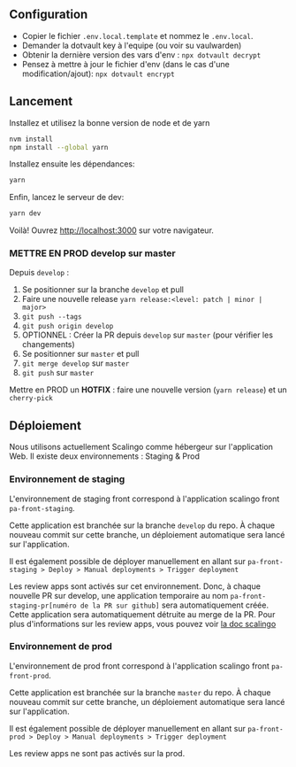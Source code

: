 ## Configuration

- Copier le fichier `.env.local.template` et nommez le `.env.local`.
- Demander la dotvault key à l'equipe (ou voir su vaulwarden)
- Obtenir la dernière version des vars d'env : `npx dotvault decrypt`
- Pensez à mettre à jour le fichier d'env (dans le cas d'une modification/ajout): `npx dotvault encrypt`

## Lancement

Installez et utilisez la bonne version de node et de yarn

```bash
nvm install
npm install --global yarn
```

Installez ensuite les dépendances:

```bash
yarn
```

Enfin, lancez le serveur de dev:

```bash
yarn dev
```

Voilà! Ouvrez [http://localhost:3000](http://localhost:3000) sur votre navigateur.

### METTRE EN PROD develop sur master

Depuis `develop` :

1. Se positionner sur la branche `develop` et pull
2. Faire une nouvelle release `yarn release:<level: patch | minor | major>`
3. `git push --tags`
4. `git push origin develop`
5. OPTIONNEL : Créer la PR depuis `develop` sur `master` (pour vérifier les changements)
6. Se positionner sur `master` et pull
7. `git merge develop` sur `master`
8. `git push` sur `master`

Mettre en PROD un **HOTFIX** : faire une nouvelle version (`yarn release`) et un `cherry-pick`

## Déploiement

Nous utilisons actuellement Scalingo comme hébergeur sur l'application Web. Il existe deux environnements : Staging &
Prod

### Environnement de staging

L'environnement de staging front correspond à l'application scalingo front `pa-front-staging`.

Cette application est branchée sur la branche `develop` du repo.
À chaque nouveau commit sur cette branche, un déploiement automatique sera lancé sur l'application.

Il est également possible de déployer manuellement en allant sur
`pa-front-staging > Deploy > Manual deployments > Trigger deployment`

Les review apps sont activés sur cet environnement. Donc, à chaque nouvelle PR sur develop, une application temporaire
au nom `pa-front-staging-pr[numéro de la PR sur github]` sera automatiquement créée. Cette application sera
automatiquement détruite au merge de la PR.
Pour plus d'informations sur les review apps, vous pouvez
voir [la doc scalingo](https://doc.scalingo.com/platform/app/review-apps)

### Environnement de prod

L'environnement de prod front correspond à l'application scalingo front `pa-front-prod`.

Cette application est branchée sur la branche `master` du repo.
À chaque nouveau commit sur cette branche, un déploiement automatique sera lancé sur l'application.

Il est également possible de déployer manuellement en allant sur
`pa-front-prod > Deploy > Manual deployments > Trigger deployment`

Les review apps ne sont pas activés sur la prod.
